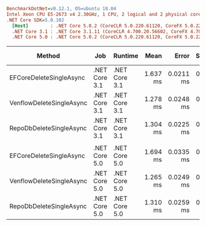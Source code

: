 ``` ini

BenchmarkDotNet=v0.12.1, OS=ubuntu 18.04
Intel Xeon CPU E5-2673 v4 2.30GHz, 1 CPU, 2 logical and 2 physical cores
.NET Core SDK=5.0.102
  [Host]        : .NET Core 5.0.2 (CoreCLR 5.0.220.61120, CoreFX 5.0.220.61120), X64 RyuJIT
  .NET Core 3.1 : .NET Core 3.1.11 (CoreCLR 4.700.20.56602, CoreFX 4.700.20.56604), X64 RyuJIT
  .NET Core 5.0 : .NET Core 5.0.2 (CoreCLR 5.0.220.61120, CoreFX 5.0.220.61120), X64 RyuJIT


```
|                   Method |           Job |       Runtime |     Mean |     Error |    StdDev | Ratio | RatioSD | Gen 0 | Gen 1 | Gen 2 | Allocated |
|------------------------- |-------------- |-------------- |---------:|----------:|----------:|------:|--------:|------:|------:|------:|----------:|
|  EFCoreDeleteSingleAsync | .NET Core 3.1 | .NET Core 3.1 | 1.637 ms | 0.0211 ms | 0.0176 ms |  1.00 |    0.00 |     - |     - |     - |  20.82 KB |
| VenflowDeleteSingleAsync | .NET Core 3.1 | .NET Core 3.1 | 1.278 ms | 0.0248 ms | 0.0331 ms |  0.78 |    0.02 |     - |     - |     - |   9.23 KB |
|  RepoDbDeleteSingleAsync | .NET Core 3.1 | .NET Core 3.1 | 1.304 ms | 0.0225 ms | 0.0423 ms |  0.80 |    0.03 |     - |     - |     - |  12.52 KB |
|                          |               |               |          |           |           |       |         |       |       |       |           |
|  EFCoreDeleteSingleAsync | .NET Core 5.0 | .NET Core 5.0 | 1.694 ms | 0.0335 ms | 0.0314 ms |  1.00 |    0.00 |     - |     - |     - |  21.52 KB |
| VenflowDeleteSingleAsync | .NET Core 5.0 | .NET Core 5.0 | 1.265 ms | 0.0249 ms | 0.0387 ms |  0.75 |    0.03 |     - |     - |     - |    9.2 KB |
|  RepoDbDeleteSingleAsync | .NET Core 5.0 | .NET Core 5.0 | 1.310 ms | 0.0259 ms | 0.0447 ms |  0.78 |    0.02 |     - |     - |     - |  12.13 KB |
